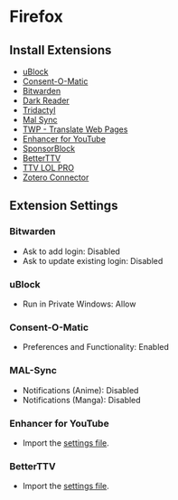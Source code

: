# Firefox

## Install Extensions

- [uBlock](https://addons.mozilla.org/en-US/firefox/addon/ublock-origin)
- [Consent-O-Matic](https://addons.mozilla.org/en-US/firefox/addon/consent-o-matic)
- [Bitwarden](https://addons.mozilla.org/en-US/firefox/addon/bitwarden-password-manager)
- [Dark Reader](https://addons.mozilla.org/en-US/firefox/addon/darkreader)
- [Tridactyl](https://addons.mozilla.org/en-US/firefox/addon/tridactyl-vim/)
- [Mal Sync](https://addons.mozilla.org/en-US/firefox/addon/mal-sync)
- [TWP - Translate Web Pages](https://addons.mozilla.org/en-US/firefox/addon/traduzir-paginas-web)
- [Enhancer for YouTube](https://addons.mozilla.org/en-US/firefox/addon/enhancer-for-youtube)
- [SponsorBlock](https://addons.mozilla.org/en-US/firefox/addon/sponsorblock)
- [BetterTTV](https://addons.mozilla.org/en-US/firefox/addon/betterttv)
- [TTV LOL PRO](https://addons.mozilla.org/en-US/firefox/addon/ttv-lol-pro/)
- [Zotero Connector](https://www.zotero.org/download/connectors)

## Extension Settings

### Bitwarden

- Ask to add login: Disabled
- Ask to update existing login: Disabled

### uBlock

- Run in Private Windows: Allow

### Consent-O-Matic

- Preferences and Functionality: Enabled

### MAL-Sync

- Notifications (Anime): Disabled
- Notifications (Manga): Disabled

### Enhancer for YouTube

- Import the [settings file](./enhancer-for-youtube.json).

### BetterTTV

- Import the [settings file](./bttv_settings.backup).
